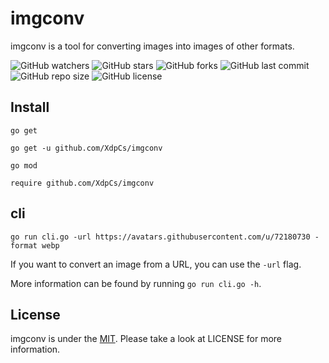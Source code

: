 # imgconv

imgconv is a tool for converting images into images of other formats.

![GitHub watchers](https://img.shields.io/github/watchers/XdpCs/imgconv?style=social)
![GitHub stars](https://img.shields.io/github/stars/XdpCs/imgconv?style=social)
![GitHub forks](https://img.shields.io/github/forks/XdpCs/imgconv?style=social)
![GitHub last commit](https://img.shields.io/github/last-commit/XdpCs/imgconv?style=flat-square)
![GitHub repo size](https://img.shields.io/github/repo-size/XdpCs/imgconv?style=flat-square)
![GitHub license](https://img.shields.io/github/license/XdpCs/imgconv?style=flat-square)

## Install

`go get`

```shell
go get -u github.com/XdpCs/imgconv
```

`go mod`

```shell
require github.com/XdpCs/imgconv
```

## cli

```shell
go run cli.go -url https://avatars.githubusercontent.com/u/72180730 -format webp
```

If you want to convert an image from a URL, you can use the `-url` flag.

More information can be found by running `go run cli.go -h`.

## License

imgconv is under the [MIT](LICENSE). Please take a look at LICENSE for more information.